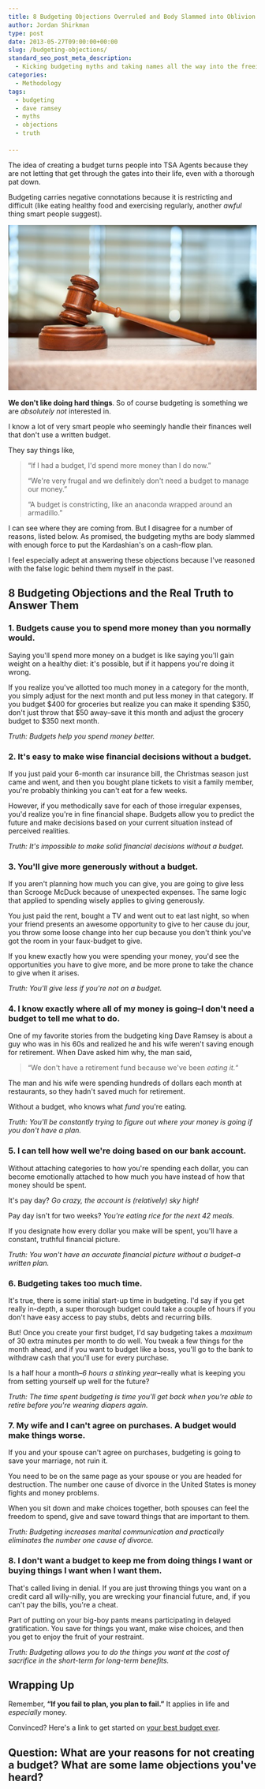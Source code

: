 ```yaml
---
title: 8 Budgeting Objections Overruled and Body Slammed into Oblivion
author: Jordan Shirkman
type: post
date: 2013-05-27T09:00:00+00:00
slug: /budgeting-objections/
standard_seo_post_meta_description:
  - Kicking budgeting myths and taking names all the way into the freeing truth of the awesomeness of budgeting.
categories:
  - Methodology
tags:
  - budgeting
  - dave ramsey
  - myths
  - objections
  - truth

---
```

The idea of creating a budget turns people into TSA Agents because they are not letting that get through the gates into their life, even with a thorough pat down.

Budgeting carries negative connotations because it is restricting and difficult (like eating healthy food and exercising regularly, another _awful_ thing smart people suggest).

[![Image](/static/images/overruled-budgeting-myths.jpeg)](http://https://jshirk.com/blog/budgeting-objections)

**We don't like doing hard things**. So of course budgeting is something we are _absolutely not_ interested in.

I know a lot of very smart people who seemingly handle their finances well that don't use a written budget.

They say things like,

> &#8220;If I had a budget, I'd spend more money than I do now.&#8221;
> 
> &#8220;We're very frugal and we definitely don't need a budget to manage our money.&#8221;
> 
> &#8220;A budget is constricting, like an anaconda wrapped around an armadillo.&#8221;

I can see where they are coming from. But I disagree for a number of reasons, listed below. As promised, the budgeting myths are body slammed with enough force to put the Kardashian's on a cash-flow plan.

I feel especially adept at answering these objections because I've reasoned with the false logic behind them myself in the past.

## 8 Budgeting Objections and the Real Truth to Answer Them<!--more-->

### 1. Budgets cause you to spend more money than you normally would.

Saying you'll spend more money on a budget is like saying you'll gain weight on a healthy diet: it's possible, but if it happens you're doing it wrong.

If you realize you've allotted too much money in a category for the month, you simply adjust for the next month and put less money in that category. If you budget $400 for groceries but realize you can make it spending $350, don't just throw that $50 away&#8211;save it this month and adjust the grocery budget to $350 next month.

_Truth: Budgets help you spend money better._

### 2. It's easy to make wise financial decisions without a budget.

If you just paid your 6-month car insurance bill, the Christmas season just came and went, and then you bought plane tickets to visit a family member, you're probably thinking you can't eat for a few weeks.

However, if you methodically save for each of those irregular expenses, you'd realize you're in fine financial shape. Budgets allow you to predict the future and make decisions based on your current situation instead of perceived realities.

_Truth: It's impossible to make solid financial decisions without a budget._

### 3. You'll give more generously without a budget.

If you aren't planning how much you can give, you are going to give less than Scrooge McDuck because of unexpected expenses. The same logic that applied to spending wisely applies to giving generously.

You just paid the rent, bought a TV and went out to eat last night, so when your friend presents an awesome opportunity to give to her cause du jour, you throw some loose change into her cup because you don't think you've got the room in your faux-budget to give.

If you knew exactly how you were spending your money, you'd see the opportunities you have to give more, and be more prone to take the chance to give when it arises.

_Truth: You'll give less if you're not on a budget._

### 4. I know exactly where all of my money is going&#8211;I don't need a budget to tell me what to do.

One of my favorite stories from the budgeting king Dave Ramsey is about a guy who was in his 60s and realized he and his wife weren't saving enough for retirement. When Dave asked him why, the man said,

> &#8220;We don't have a retirement fund because we've been _eating it._&#8220;

The man and his wife were spending hundreds of dollars each month at restaurants, so they hadn't saved much for retirement.

Without a budget, who knows what _fund_ you're eating.

_Truth: You'll be constantly trying to figure out where your money is going if you don't have a plan._

### 5. I can tell how well we're doing based on our bank account.

Without attaching categories to how you're spending each dollar, you can become emotionally attached to how much you have instead of how that money should be spent.

It's pay day? _Go crazy, the account is (relatively) sky high!_

Pay day isn't for two weeks? _You're eating rice for the next 42 meals._

If you designate how every dollar you make will be spent, you'll have a constant, truthful financial picture.

_Truth: You won't have an accurate financial picture without a budget&#8211;a written plan._

### 6. Budgeting takes too much time.

It's true, there is some initial start-up time in budgeting. I'd say if you get really in-depth, a super thorough budget could take a couple of hours if you don't have easy access to pay stubs, debts and recurring bills.

But! Once you create your first budget, I'd say budgeting takes a _maximum_ of 30 extra minutes per month to do well. You tweak a few things for the month ahead, and if you want to budget like a boss, you'll go to the bank to withdraw cash that you'll use for every purchase.

Is a half hour a month&#8211;_6 hours a stinking year_&#8211;really what is keeping you from setting yourself up well for the future?

_Truth: The time spent budgeting is time you'll get back when you're able to retire before you're wearing diapers again._

### 7. My wife and I can't agree on purchases. A budget would make things worse.

If you and your spouse can't agree on purchases, budgeting is going to save your marriage, not ruin it.

You need to be on the same page as your spouse or you are headed for destruction. The number one cause of divorce in the United States is money fights and money problems.

When you sit down and make choices together, both spouses can feel the freedom to spend, give and save toward things that are important to them.

_Truth: Budgeting increases marital communication and practically eliminates the number one cause of divorce._

### 8. I don't want a budget to keep me from doing things I want or buying things I want when I want them.

That's called living in denial. If you are just throwing things you want on a credit card all willy-nilly, you are wrecking your financial future, and, if you can't pay the bills, you're a cheat.

Part of putting on your big-boy pants means participating in delayed gratification. You save for things you want, make wise choices, and then you get to enjoy the fruit of your restraint.

_Truth: Budgeting allows you to do the things you want at the cost of sacrifice in the short-term for long-term benefits._

## Wrapping Up

Remember, **&#8220;If you fail to plan, you plan to fail.&#8221;** It applies in life and _especially_ money.

Convinced? Here's a link to get started on [your best budget ever](https://jshirk.com/blog/three-step-budget/).

## Question: What are your reasons for not creating a budget? What are some lame objections you've heard?

